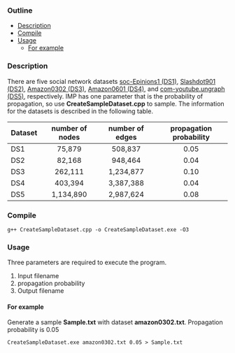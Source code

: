 ### Outline

- [Description](#Description)
- [Compile](#Compile)
- [Usage](#Usage)
  - [For example](#For-example)
  
### Description
There are five social network datasets [soc-Epinions1 (DS1)](https://snap.stanford.edu/data/soc-Epinions1.html), [Slashdot901 (DS2)](https://snap.stanford.edu/data/soc-Slashdot0902.html), [Amazon0302 (DS3)](https://snap.stanford.edu/data/amazon0302.html), [Amazon0601 (DS4)](https://snap.stanford.edu/data/amazon0601.html), and [com-youtube.ungraph (DS5)](https://snap.stanford.edu/data/com-Youtube.html), respectively. IMP has one parameter that is the probability of propagation, so use **CreateSampleDataset.cpp** to sample. The information for the datasets is described in the following table.


Dataset | number of nodes | number of edges | propagation probability
------- |:---------------:|:---------------:|:----------------------------:
DS1     | 75,879          | 508,837         | 0.05
DS2     | 82,168          | 948,464         | 0.04
DS3     | 262,111         | 1,234,877       | 0.10
DS4     | 403,394         | 3,387,388       | 0.04
DS5     | 1,134,890       | 2,987,624       | 0.08

### Compile
    g++ CreateSampleDataset.cpp -o CreateSampleDataset.exe -O3

### Usage
Three parameters are required to execute the program.

1. Input filename
2. propagation probability
3. Output filename

#### For example
Generate a sample **Sample.txt** with dataset **amazon0302.txt**. Propagation probability is 0.05

    CreateSampleDataset.exe amazon0302.txt 0.05 > Sample.txt